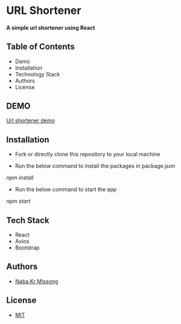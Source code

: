 

# **URL Shortener**

#### A simple url shortener using React

## Table of Contents

- Demo
- Installation
- Technology Stack
- Authors
- License

## DEMO

[Url shortener demo](https://missong-url-shortner.netlify.app/)



## Installation

- Fork or directly clone this repository to your local machine

- Run the below command to install the packages in package.json

_npm install_

- Run the below command to start the app

_npm start_

## Tech Stack

- React
- Axios
- Bootstrap

## Authors

- [Naba Kr Missong](https://github.com/mrmissong)

## License

- [MIT](https://opensource.org/license/mit/)
